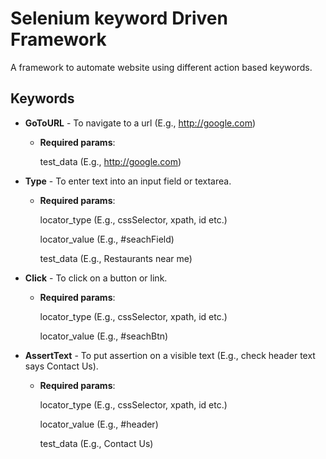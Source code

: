 # Selenium keyword Driven Framework
A framework to automate website using different action based keywords.

## Keywords
* **GoToURL** - To navigate to a url (E.g., http://google.com)
    
    * **Required params**:
      
        test_data (E.g., http://google.com)


* **Type** - To enter text into an input field or textarea.

    * **Required params**:

      locator_type (E.g., cssSelector, xpath, id etc.)
      
      locator_value (E.g., #seachField)
      
      test_data (E.g., Restaurants near me)


* **Click** - To click on a button or link.

    * **Required params**:

      locator_type (E.g., cssSelector, xpath, id etc.)
      
      locator_value (E.g., #seachBtn)


* **AssertText** - To put assertion on a visible text (E.g., check header text says Contact Us).

    * **Required params**:

      locator_type (E.g., cssSelector, xpath, id etc.)
      
      locator_value (E.g., #header)
      
      test_data (E.g., Contact Us)

